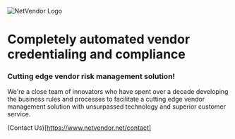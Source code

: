 ![NetVendor Logo](https://www.netvendor.net/assets/img/netvendor_logo.png)

# Completely automated vendor credentialing and compliance

### Cutting edge vendor risk management solution!
We're a close team of innovators who have spent over a decade developing the business rules and processes to facilitate a cutting edge vendor management solution with unsurpassed technology and superior customer service.

(Contact Us)[https://www.netvendor.net/contact]

